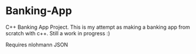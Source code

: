 # Banking-App
C++ Banking App Project.
This is my attempt as making a banking app from scratch with c++. 
Still a work in progress :)

Requires nlohmann JSON
